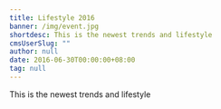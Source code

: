 ```yaml
---
title: Lifestyle 2016
banner: /img/event.jpg
shortdesc: This is the newest trends and lifestyle
cmsUserSlug: ""
author: null
date: 2016-06-30T00:00:00+08:00
tag: null
---
```


This is the newest trends and lifestyle